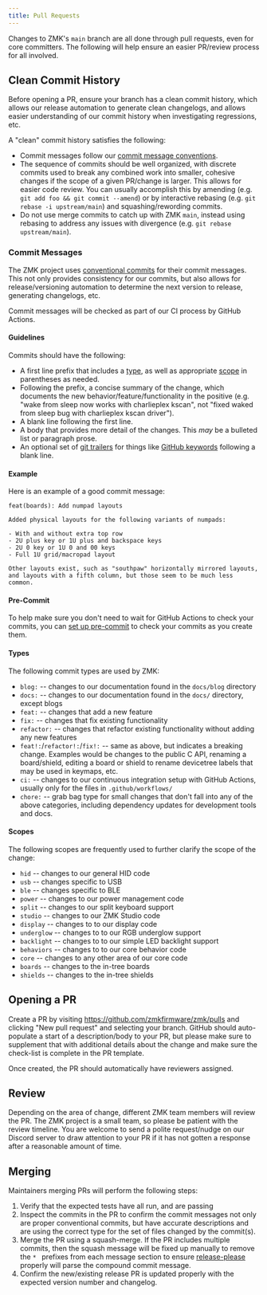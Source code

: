 ```yaml
---
title: Pull Requests
---
```


Changes to ZMK's `main` branch are all done through pull requests, even for core committers. The following will help ensure an easier PR/review process for all involved.

## Clean Commit History

Before opening a PR, ensure your branch has a clean commit history, which allows our release automation to generate clean changelogs, and allows easier understanding of our commit history when investigating regressions, etc.

A "clean" commit history satisfies the following:

- Commit messages follow our [commit message conventions](#commit-messages).
- The sequence of commits should be well organized, with discrete commits used to break any combined work into smaller, cohesive changes if the scope of a given PR/change is larger. This allows for easier code review. You can usually accomplish this by amending (e.g. `git add foo && git commit --amend`) or by interactive rebasing (e.g. `git rebase -i upstream/main`) and squashing/rewording commits.
- Do not use merge commits to catch up with ZMK `main`, instead using rebasing to address any issues with divergence (e.g. `git rebase upstream/main`).

### Commit Messages

The ZMK project uses [conventional commits](https://www.conventionalcommits.org/) for their commit messages. This not only provides consistency for our commits, but also allows for release/versioning automation to determine the next version to release, generating changelogs, etc.

Commit messages will be checked as part of our CI process by GitHub Actions.

#### Guidelines

Commits should have the following:

- A first line prefix that includes a [type](#types), as well as appropriate [scope](#scopes) in parentheses as needed.
- Following the prefix, a concise summary of the change, which documents the new behavior/feature/functionality in the positive (e.g. "wake from sleep now works with charlieplex kscan", not "fixed waked from sleep bug with charlieplex kscan driver").
- A blank line following the first line.
- A body that provides more detail of the changes. This _may_ be a bulleted list or paragraph prose.
- An optional set of [git trailers](https://git-scm.com/docs/git-interpret-trailers#_description) for things like [GitHub keywords](https://docs.github.com/en/get-started/writing-on-github/working-with-advanced-formatting/using-keywords-in-issues-and-pull-requests) following a blank line.

#### Example

Here is an example of a good commit message:

```
feat(boards): Add numpad layouts

Added physical layouts for the following variants of numpads:

- With and without extra top row
- 2U plus key or 1U plus and backspace keys
- 2U 0 key or 1U 0 and 00 keys
- Full 1U grid/macropad layout

Other layouts exist, such as "southpaw" horizontally mirrored layouts,
and layouts with a fifth column, but those seem to be much less common.
```

#### Pre-Commit

To help make sure you don't need to wait for GitHub Actions to check your commits, you can [set up pre-commit](../local-toolchain/pre-commit.md) to check your commits as you create them.

#### Types

The following commit types are used by ZMK:

- `blog:` -- changes to our documentation found in the `docs/blog` directory
- `docs:` -- changes to our documentation found in the `docs/` directory, except blogs
- `feat:` -- changes that add a new feature
- `fix:` -- changes that fix existing functionality
- `refactor:` -- changes that refactor existing functionality without adding any new features
- `feat!:`/`refactor!:`/`fix!:` -- same as above, but indicates a breaking change. Examples would be changes to the public C API, renaming a board/shield, editing a board or shield to rename devicetree labels that may be used in keymaps, etc.
- `ci:` -- changes to our continuous integration setup with GitHub Actions, usually only for the files in `.github/workflows/`
- `chore:` -- grab bag type for small changes that don't fall into any of the above categories, including dependency updates for development tools and docs.

#### Scopes

The following scopes are frequently used to further clarify the scope of the change:

- `hid` -- changes to our general HID code
- `usb` -- changes specific to USB
- `ble` -- changes specific to BLE
- `power` -- changes to our power management code
- `split` -- changes to our split keyboard support
- `studio` -- changes to our ZMK Studio code
- `display` -- changes to to our display code
- `underglow` -- changes to to our RGB underglow support
- `backlight` -- changes to to our simple LED backlight support
- `behaviors` -- changes to to our core behavior code
- `core` -- changes to any other area of our core code
- `boards` -- changes to the in-tree boards
- `shields` -- changes to the in-tree shields

## Opening a PR

Create a PR by visiting https://github.com/zmkfirmware/zmk/pulls and clicking "New pull request" and selecting your branch. GitHub should auto-populate a start of a description/body to your PR, but please make sure to supplement that with additional details about the change and make sure the check-list is complete in the PR template.

Once created, the PR should automatically have reviewers assigned.

## Review

Depending on the area of change, different ZMK team members will review the PR. The ZMK project is a small team, so please be patient with the review timeline. You are welcome to send a polite request/nudge on our Discord server to draw attention to your PR if it has not gotten a response after a reasonable amount of time.

## Merging

Maintainers merging PRs will perform the following steps:

1. Verify that the expected tests have all run, and are passing
1. Inspect the commits in the PR to confirm the commit messages not only are proper conventional commits, but have accurate descriptions and are using the correct type for the set of files changed by the commit(s).
1. Merge the PR using a squash-merge. If the PR includes multiple commits, then the squash message will be fixed up manually to remove the `* ` prefixes from each message section to ensure [release-please](https://github.com/googleapis/release-please) properly will parse the compound commit message.
1. Confirm the new/existing release PR is updated properly with the expected version number and changelog.
